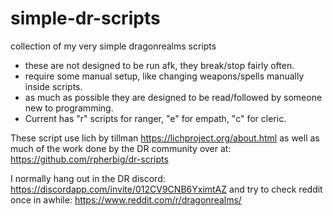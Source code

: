 # simple-dr-scripts
collection of my very simple dragonrealms scripts
- these are not designed to be run afk, they break/stop fairly often.
- require some manual setup, like changing weapons/spells manually inside scripts.
- as much as possible they are designed to be read/followed by someone new to programming.
- Current has "r" scripts for ranger, "e" for empath, "c" for cleric.

These script use lich by tillman https://lichproject.org/about.html as well as much of the work done by the DR community over at: https://github.com/rpherbig/dr-scripts

I normally hang out in the DR discord: https://discordapp.com/invite/012CV9CNB6YximtAZ
and try to check reddit once in awhile: https://www.reddit.com/r/dragonrealms/